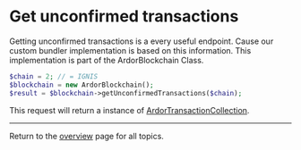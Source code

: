 # Get unconfirmed transactions 

Getting unconfirmed transactions is a every useful endpoint. Cause our custom bundler implementation is based on this information. This implementation is part of the ArdorBlockchain Class.

```php
$chain = 2; // = IGNIS
$blockchain = new ArdorBlockchain();
$result = $blockchain->getUnconfirmedTransactions($chain);
```

This request will return a instance of [ArdorTransactionCollection](../../src/Models/ArdorTransactionCollection.php).

---
Return to the [overview](../overview.md) page for all topics.